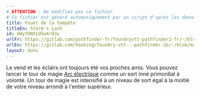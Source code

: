 ```yaml
---
# ATTENTION : Ne modifiez pas ce fichier
# Ce fichier est généré automatiquement par un script d'après les données du module Foundry VTT officiel et de sa traduction
title: Fouet de la tempête
titleEn: Storm's Lash
id: bWyY9NtLU5wXr03y
urlFr: https://gitlab.com/pathfinder-fr/foundryvtt-pathfinder2-fr/-/blob/master/data/feats/bWyY9NtLU5wXr03y.htm
urlEn: https://gitlab.com/hooking/foundry-vtt---pathfinder-2e/-/blob/master/packs/data/feats.db/storm-s-lash.json
layout: dons
---
```

Le vend et les éclairs ont toujours été vos proches amis. Vous pouvez lancer le tour de magie [Arc électrique](../sorts/arc-électrique.html) comme un sort inné primordial à volonté. Un tour de magie est intensifié à un niveau de sort égal à la moitié de votre niveau arrondi à l'entier supérieur.
